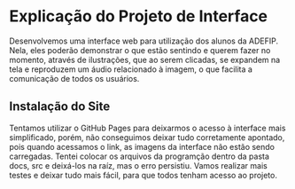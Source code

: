 # Explicação do Projeto de Interface

Desenvolvemos uma interface web para utilização dos alunos da ADEFIP. 
Nela, eles poderão demonstrar o que estão sentindo e querem fazer no momento, através de ilustrações, que ao serem clicadas, se expandem na tela e 
reproduzem um áudio relacionado à imagem, o que facilita a comunicação de todos os usuários.

## Instalação do Site

Tentamos utilizar o GitHub Pages para deixarmos o acesso à interface mais simplificado, porém, não conseguimos deixar tudo corretamente apontado,
pois quando acessamos o link, as imagens da interface não estão sendo carregadas. Tentei colocar os arquivos da programção dentro da pasta docs, src e deixá-los na raíz, mas 
o erro persistiu. Vamos realizar mais testes e deixar tudo mais fácil, para que todos tenham acesso ao projeto.

